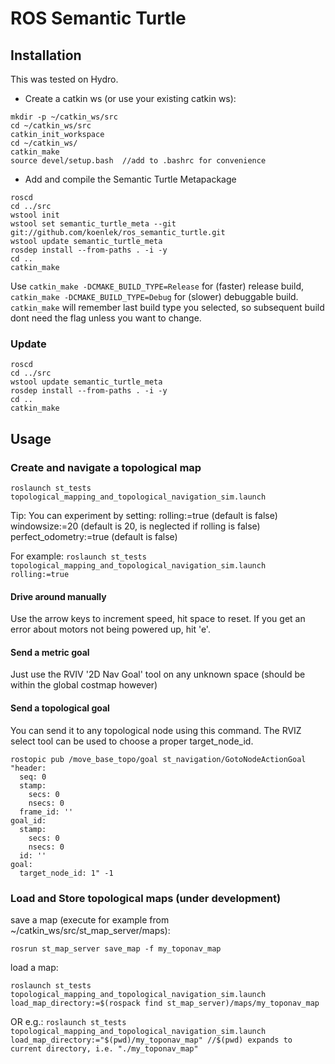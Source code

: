 ROS Semantic Turtle
===================

Installation
------------
This was tested on Hydro.

- Create a catkin ws (or use your existing catkin ws):
```
mkdir -p ~/catkin_ws/src
cd ~/catkin_ws/src
catkin_init_workspace
cd ~/catkin_ws/
catkin_make 
source devel/setup.bash  //add to .bashrc for convenience
```
- Add and compile the Semantic Turtle Metapackage
```
roscd
cd ../src
wstool init
wstool set semantic_turtle_meta --git git://github.com/koenlek/ros_semantic_turtle.git
wstool update semantic_turtle_meta
rosdep install --from-paths . -i -y
cd ..
catkin_make
```

Use `catkin_make -DCMAKE_BUILD_TYPE=Release` for (faster) release build, `catkin_make -DCMAKE_BUILD_TYPE=Debug` for (slower) debuggable build. `catkin_make` will remember last build type you selected, so subsequent build dont need the flag unless you want to change.

### Update ###
```
roscd
cd ../src
wstool update semantic_turtle_meta
rosdep install --from-paths . -i -y
cd ..
catkin_make
```

Usage
-----

### Create and navigate a topological map ###

`roslaunch st_tests topological_mapping_and_topological_navigation_sim.launch`

Tip: You can experiment by setting:
rolling:=true (default is false)
windowsize:=20 (default is 20, is neglected if rolling is false)
perfect_odometry:=true (default is false)

For example:
`roslaunch st_tests topological_mapping_and_topological_navigation_sim.launch rolling:=true`

#### Drive around manually ####

Use the arrow keys to increment speed, hit space to reset. If you get an error about motors not being powered up, hit 'e'.

#### Send a metric goal ####

Just use the RVIV '2D Nav Goal' tool on any unknown space (should be within the global costmap however)

#### Send a topological goal ####

You can send it to any topological node using this command. The RVIZ select tool can be used to choose a proper target_node_id. 

```
rostopic pub /move_base_topo/goal st_navigation/GotoNodeActionGoal "header:
  seq: 0
  stamp:
    secs: 0
    nsecs: 0
  frame_id: ''
goal_id:
  stamp:
    secs: 0
    nsecs: 0
  id: ''
goal:
  target_node_id: 1" -1
```


### Load and Store topological maps (under development) ###

save a map (execute for example from ~/catkin_ws/src/st_map_server/maps):

`rosrun st_map_server save_map -f my_toponav_map`

load a map:

`roslaunch st_tests topological_mapping_and_topological_navigation_sim.launch load_map_directory:=$(rospack find st_map_server)/maps/my_toponav_map`

OR e.g.:
`roslaunch st_tests topological_mapping_and_topological_navigation_sim.launch load_map_directory:="$(pwd)/my_toponav_map" //$(pwd) expands to current directory, i.e. "./my_toponav_map"`

